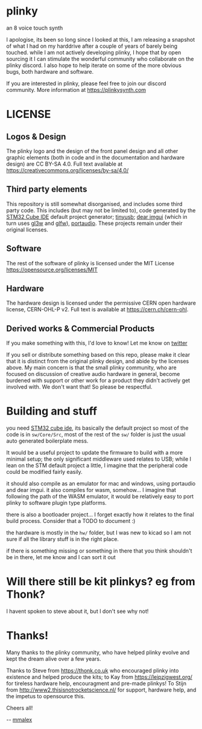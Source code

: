 # plinky

an 8 voice touch synth

I apologise, its been so long since I looked at this, I am releasing a snapshot of what I had on my harddrive after a couple of years of barely being touched. while I am not actively developing plinky, I hope that by open sourcing it I can stimulate the wonderful community who collaborate on the plinky discord. I also hope to help iterate on some of the more obvious bugs, both hardware and software. 

If you are interested in plinky, please feel free to join our discord community. More information at https://plinkysynth.com


LICENSE
==
Logos & Design
---
The plinky logo and the design of the front panel design and all other graphic elements (both in code and in the documentation and hardware design) are CC BY-SA 4.0. Full text available at https://creativecommons.org/licenses/by-sa/4.0/

Third party elements
--
This repository is still somewhat disorganised, and includes some third party code. This includes (but may not be limited to), code generated by the [STM32 Cube IDE](https://www.st.com/en/development-tools/stm32cubeide.html) default project generator; [tinyusb](https://github.com/hathach/tinyusb); [dear imgui](https://github.com/ocornut/imgui) (which in turn uses [gl3w](https://github.com/skaslev/gl3w) and [glfw](https://github.com/glfw/glfw)), [portaudio](https://github.com/PortAudio/portaudio). These projects remain under their original licenses.

Software
--
The rest of the software of plinky is licensed under the MIT License https://opensource.org/licenses/MIT

Hardware
--
The hardware design is licensed under the permissive CERN open hardware license, CERN-OHL-P v2. Full text is available at https://cern.ch/cern-ohl.

Derived works & Commercial Products
--
If you make something with this, I'd love to know! Let me know on [twitter](https://twitter.com/mmalex) 

If you sell or distribute something based on this repo, please make it clear that it is distinct from the original plinky design, and abide by the licenses above.
My main concern is that the small plinky community, who are focused on discussion of creative audio hardware in general, become burdened with support or other work for a product they didn't actively get involved with. We don't want that! So please be respectful.

Building and stuff
==
you need [STM32 cube ide](https://www.st.com/en/development-tools/stm32cubeide.html), its basically the default project so most of the code is in `sw/Core/Src`, most of the rest of the `sw/` folder is just the usual auto generated boilerplate mess.

It would be a useful project to update the firmware to build with a more minimal setup; the only significant middleware used relates to USB; while I lean on the STM default project a little, I imagine that the peripheral code could be modified fairly easily.

it should also compile as an emulator for mac and windows, using portaudio and dear imgui. it also compiles for wasm, somehow... I imagine that following the path of the WASM emulator, it would be relatively easy to port plinky to software plugin type platforms.

there is also a bootloader project... I forget exactly how it relates to the final build process. Consider that a TODO to document :)

the hardware is mostly in the `hw/` folder, but I was new to kicad so I am not sure if all the library stuff is in the right place.

if there is something missing or something in there that you think shouldn't be in there, let me know and I can sort it out


Will there still be kit plinkys? eg from Thonk?
==
I havent spoken to steve about it, but I don't see why not!

Thanks!
==
Many thanks to the plinky community, who have helped plinky evolve and kept the dream alive over a few years. 

Thanks to Steve from https://thonk.co.uk who encouraged plinky into existence and helped produce the kits; to Kay from https://leipzigwest.org/ for tireless hardware help, encouragment and pre-made plinkys! To Stijn from http://www2.thisisnotrocketscience.nl/ for support, hardware help, and the impetus to opensource this.

Cheers all! 

-- [mmalex](https://twitter.com/mmalex)

